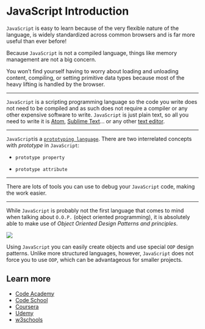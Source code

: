 # JavaScript Introduction

`JavaScript` is easy to learn because of the very flexible nature of the language, is widely standardized across common browsers and is far more useful than ever before!  

Because `JavaScript` is not a compiled language, things like memory management are not a big concern.

You won’t find yourself having to worry about loading and unloading content, compiling, or setting primitive data types because most of the heavy lifting is handled by the browser.

---

 `JavaScript` is a scripting programming language so the code you write does not need to be compiled and as such does not require a compiler or any other expensive software to write. `JavaScript` is just plain text, so all you need to write it is [Atom](https://atom.io/), [Sublime Text](https://www.sublimetext.com/)... or any other [text editor](https://en.wikipedia.org/wiki/Text_editor).

---

`JavaScript`is a [`prototyping language`]((http://javascriptissexy.com/javascript-prototype-in-plain-detailed-language/)). There are two interrelated concepts with *prototype* in `JavaScript`:

+ `prototype property`

+ `prototype attribute`

----

There are lots of tools you can use to debug your `JavaScript` code, making the work easier.

---

While `JavaScript` is probably not the first language that comes to mind when talking about `O.O.P.` (object oriented programming), it is absolutely able to make use of *Object Oriented Design Patterns and principles*.


![](http://0.tqn.com/d/ruby/1/5/5/2/-/-/instances.png)

Using `JavaScript` you can easily create objects and use special `OOP` design patterns. Unlike more structured languages, however, `JavaScript` does not force you to use `OOP`, which can be advantageous for smaller projects.

## Learn more
+ [Code Academy](https://www.codecademy.com)
+ [Code School](https://www.codeschool.com/)
+ [Coursera](https://www.coursera.org/)
+ [Udemy](https://www.udemy.com)
+ [w3schools](http://www.w3schools.com/js)
